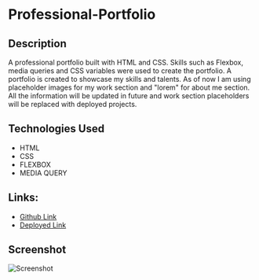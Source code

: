 # Professional-Portfolio


## Description
A professional portfolio built with HTML and CSS. Skills such as Flexbox, media queries and CSS variables were used to create the portfolio. A portfolio is created to showcase my skills and talents. As of now I am using placeholder images for my work section and "lorem" for about me section. All the information will be updated in future and work section placeholders will be replaced with deployed projects. 

## Technologies Used
- HTML
- CSS
- FLEXBOX
- MEDIA QUERY

## Links:

- [Github Link](https://github.com/rajveer-s/Professional-Portfolio)
- [Deployed Link](https://rajveer-s.github.io/Professional-Portfolio/)



## Screenshot
![Screenshot](./screenshot.png)